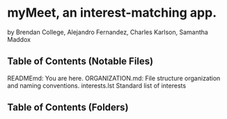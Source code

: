 # myMeet, an interest-matching app.
by Brendan College, Alejandro Fernandez, Charles Karlson, Samantha Maddox

## Table of Contents (Notable Files)
READMEmd:         You are here.
ORGANIZATION.md:  File structure organization and naming conventions.
interests.lst     Standard list of interests

## Table of Contents (Folders)
